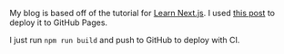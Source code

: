 My blog is based off of the tutorial for [Learn Next.js](https://nextjs.org/learn). I used [this post](https://andr.is-a.dev/me/blog/deploy-your-next-js-website-to-github-pages) to deploy it to GitHub Pages.

I just run `npm run build` and push to GitHub to deploy with CI.
